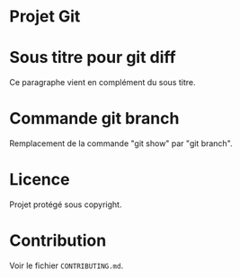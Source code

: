 # Projet Git

# Sous titre pour git diff

Ce paragraphe vient en complément du sous titre.

# Commande git branch

Remplacement de la commande "git show" par "git branch".

# Licence

Projet protégé sous copyright.

# Contribution

Voir le fichier `CONTRIBUTING.md`.
